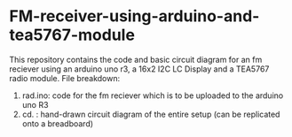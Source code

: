 # FM-receiver-using-arduino-and-tea5767-module
This repository contains the code and basic circuit diagram for an fm reciever using an arduino uno r3, a 16x2 I2C LC Display and a TEA5767 radio module.
File breakdown:
1. rad.ino: code for the fm reciever which is to be uploaded to the arduino uno R3
2. cd.  : hand-drawn circuit diagram of the entire setup (can be replicated onto a breadboard)
   
